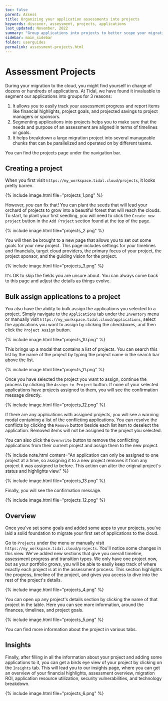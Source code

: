 ```yaml
---
toc: false
parent: Assess
title: Organizing your application assessments into projects
keywords: discover, assessment, projects, applications
last_updated: November, 2022
summary: "Group applications into projects to better scope your migrations and get more tailored insights"
sidebar: main_sidebar
folder: userguides
permalink: assessment-projects.html
---
```



# Assessment Projects

During your migration to the cloud, you might find yourself in charge of dozens or hundreds of applications. At Tidal, we have found it invaluable to segment our applications into groups for 3 reasons:

1. It allows you to easily track your assessment progress and report items like financial highlights, project goals, and projected savings to project managers or sponsors.
1. Segmenting applications into projects helps you to make sure that the needs and purpose of an assessment are aligned in terms of timelines or goals.
1. It helps breakdown a large migration project into several manageable chunks that can be parallelized and operated on by different teams.

You can find the projects page under the navigation bar.

## Creating a project

When you first visit `https://my_workspace.tidal.cloud/projects`, it looks pretty barren.

{% include image.html file="projects_1.png" %}

However, _you_ can fix that! You can plant the seeds that will lead your orchard of projects to grow into a beautiful forest that will reach the clouds. To start, to plant your first seedling, you will need to click the `Create new project` button in the `Add Project` section found at the top of the page.

{% include image.html file="projects_2.png" %}

You will then be brought to a new page that allows you to set out some goals for your new project. This page includes settings for your timelines and financials, target cloud providers, the primary focus of your project, the project sponsor, and the guiding vision for the project.

{% include image.html file="projects_3.png" %}

It's OK to skip the fields you are unsure about. You can always come back to this page and adjust the details as things evolve.

## Bulk assign applications to a project
You also have the ability to bulk assign the applications you selected to a project. Simply navigate to the `Applications` tab under the `Inventory` menu or manually visit `https://my_workspace.tidal.cloud/applications`, select the applications you want to assign by clicking the checkboxes, and then click the `Project Assign` button.

{% include image.html file="projects_10.png" %}

This brings up a modal that contains a list of projects. You can search this list by the name of the project by typing the project name in the search bar above the list.

{% include image.html file="projects_11.png" %}

Once you have selected the project you want to assign, continue the process by clicking the `Assign to Project` button. If none of your selected applications have projects assigned to them, you will see the confirmation message directly.

{% include image.html file="projects_12.png" %}

If there are any applications with assigned projects, you will see a warning modal containing a list of the conflicting applications. You can resolve the conflicts by clicking the `Remove` button beside each list item to deselect the application. Removed items will not be assigned to the project you selected.

You can also click the `Overwrite` button to remove the conflicting applications from their current project and assign them to the new project.

{% include note.html content="An application can only be assigned to one project at a time, so assigning it to a new project removes it from any project it was assigned to before. This action can alter the original project's status and highlights view." %}

{% include image.html file="projects_13.png" %}

Finally, you will see the confirmation message.

{% include image.html file="projects_12.png" %}

## Overview

Once you've set some goals and added some apps to your projects, you've laid a solid foundation to migrate your first set of applications to the cloud.

Go to `Projects` under the menu or manually visit `https://my_workspace.tidal.cloud/projects`. You'll notice some changes in this view. We've added new sections that give you overall timeline, assessment progress and transition types. We only have one project now, but as your portfolio grows, you will be able to easily keep track of where exactly each project is at in the assessment process. This section highlights the progress, timeline of the project, and gives you access to dive into the rest of the project's details.

{% include image.html file="projects_4.png" %}

You can open up any project's details section by clicking the name of that project in the table. Here you can see more information, around the finances, timelines, and project goals.

{% include image.html file="projects_5.png" %}

You can find more information about the project in various tabs.

## Insights

Finally, after filling in all the information about your project and adding some applications to it, you can get a birds eye view of your project by clicking on the `Insights` tab. This will lead you to our insights page, where you can get an overview of your financial highlights, assessment overview, migration ROI, application resource utilization, security vulnerabilities, and technology breakdown.

{% include image.html file="projects_6.png" %}
